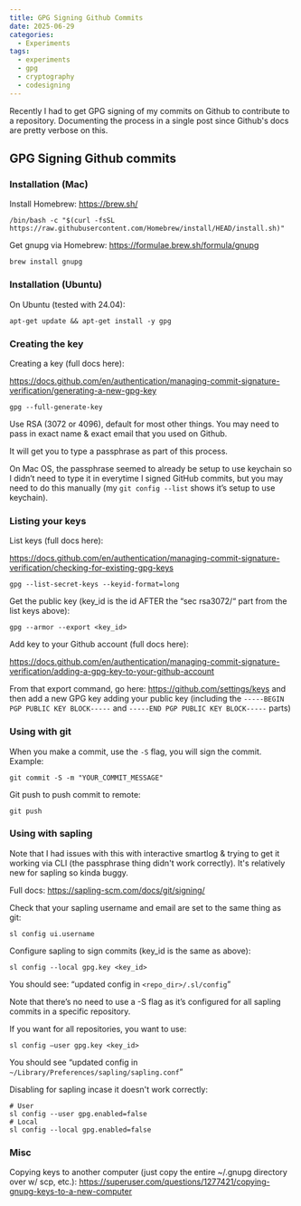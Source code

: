 ```yaml
---
title: GPG Signing Github Commits
date: 2025-06-29
categories:
  - Experiments
tags:
  - experiments
  - gpg
  - cryptography
  - codesigning
---
```


Recently I had to get GPG signing of my commits on Github to contribute to a repository. Documenting the process in a single post since Github's docs are pretty verbose on this.

## GPG Signing Github commits

### Installation (Mac)

Install Homebrew: https://brew.sh/ 

```shell
/bin/bash -c "$(curl -fsSL https://raw.githubusercontent.com/Homebrew/install/HEAD/install.sh)"
```

Get gnupg via Homebrew: https://formulae.brew.sh/formula/gnupg 

```shell
brew install gnupg
```

### Installation (Ubuntu)

On Ubuntu (tested with 24.04):
```shell
apt-get update && apt-get install -y gpg
```

### Creating the key

Creating a key (full docs here):

https://docs.github.com/en/authentication/managing-commit-signature-verification/generating-a-new-gpg-key 

```shell
gpg --full-generate-key
```

Use RSA (3072 or 4096), default for most other things. You may need to pass in exact name & exact email that you used on Github. 

It will get you to type a passphrase as part of this process. 

On Mac OS, the passphrase seemed to already be setup to use keychain so I didn’t need to type it in everytime I signed GitHub commits, but you may need to do this manually (my `git config --list` shows it’s setup to use keychain).

### Listing your keys

List keys (full docs here):

https://docs.github.com/en/authentication/managing-commit-signature-verification/checking-for-existing-gpg-keys 

```shell
gpg --list-secret-keys --keyid-format=long
```

Get the public key (key_id is the id AFTER the “sec   rsa3072/“ part from the list keys above):
```shell
gpg --armor --export <key_id>
```

Add key to your Github account (full docs here):
 
https://docs.github.com/en/authentication/managing-commit-signature-verification/adding-a-gpg-key-to-your-github-account 

From that export command, go here: https://github.com/settings/keys and then add a new GPG key adding your public key (including the `-----BEGIN PGP PUBLIC KEY BLOCK-----` and `-----END PGP PUBLIC KEY BLOCK-----` parts)

### Using with git

When you make a commit, use the `-S` flag, you will sign the commit. Example:
```shell
git commit -S -m "YOUR_COMMIT_MESSAGE"
```

Git push to push commit to remote:
```shell
git push 
```

### Using with sapling

Note that I had issues with this with interactive smartlog & trying to get it working via CLI (the passphrase thing didn't work correctly). It's relatively new for sapling so kinda buggy.

Full docs: https://sapling-scm.com/docs/git/signing/ 

Check that your sapling username and email are set to the same thing as git:
```shell
sl config ui.username
```

Configure sapling to sign commits (key_id is the same as above):
```shell
sl config --local gpg.key <key_id>
```
You should see: “updated config in `<repo_dir>/.sl/config`”

Note that there’s no need to use a -S flag as it’s configured for all sapling commits in a specific repository.

If you want for all repositories, you want to use:
```shell
sl config —user gpg.key <key_id>
```
You should see “updated config in `~/Library/Preferences/sapling/sapling.conf`”

Disabling for sapling incase it doesn't work correctly:
```shell
# User
sl config --user gpg.enabled=false
# Local
sl config --local gpg.enabled=false
```

### Misc

Copying keys to another computer (just copy the entire ~/.gnupg directory over w/ scp, etc.): 
https://superuser.com/questions/1277421/copying-gnupg-keys-to-a-new-computer
